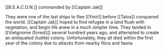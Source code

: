 [[B.E.A.C.O.N.]] commanded by [[Captain Jak]]

They were one of the last ships to flee [[Ymir]] before [[Talos]] conquered the world. [[Captain Jak]] hoped to find refugee in a land flush with vegetation, and begin life anew in a much simpler time. They landed in [[Vietgnome (forest)]] several hundred years ago, and attempted to create an antiquated (ludite) colony. Unfortunately, they all died within the first year of the colony due to attacks from nearby flora and fauna